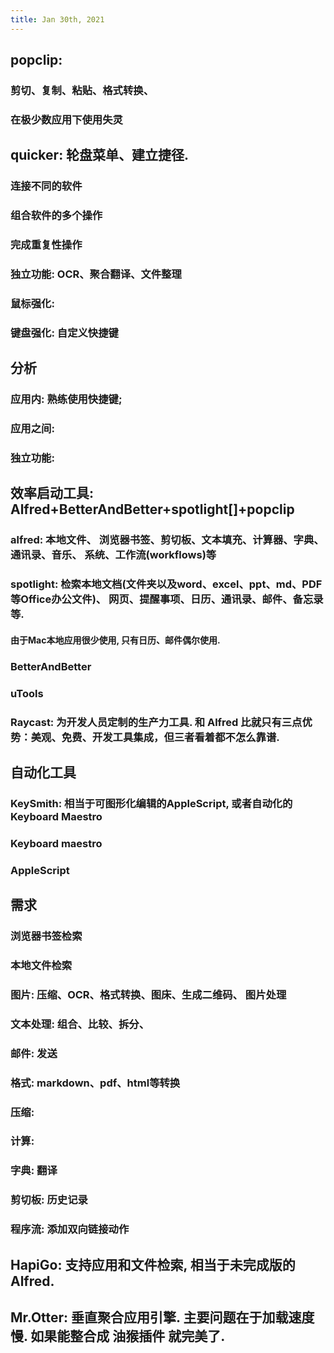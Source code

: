 ```yaml
---
title: Jan 30th, 2021
---
```


## popclip:
### 剪切、复制、粘贴、格式转换、
### 在极少数应用下使用失灵
## quicker: 轮盘菜单、建立捷径.
### 连接不同的软件
### 组合软件的多个操作
### 完成重复性操作
### 独立功能: OCR、聚合翻译、文件整理
### 鼠标强化:
### 键盘强化: 自定义快捷键
## 分析
### 应用内: 熟练使用快捷键;
### 应用之间:
### 独立功能:
## 效率启动工具: Alfred+BetterAndBetter+spotlight[]+popclip
### alfred: 本地文件、 浏览器书签、剪切板、文本填充、计算器、字典、通讯录、音乐、 系统、工作流(workflows)等
### spotlight: 检索本地文档(文件夹以及word、excel、ppt、md、PDF等Office办公文件)、 网页、提醒事项、日历、通讯录、邮件、备忘录等.
#### 由于Mac本地应用很少使用, 只有日历、邮件偶尔使用.
### BetterAndBetter
### uTools
### Raycast: 为开发人员定制的生产力工具. 和 Alfred 比就只有三点优势：美观、免费、开发工具集成，但三者看着都不怎么靠谱.
## 自动化工具
### KeySmith: 相当于可图形化编辑的AppleScript, 或者自动化的Keyboard Maestro
### Keyboard maestro
### AppleScript
## 需求
### 浏览器书签检索
### 本地文件检索
### 图片: 压缩、OCR、格式转换、图床、生成二维码、 图片处理
### 文本处理: 组合、比较、拆分、
### 邮件: 发送
### 格式: markdown、pdf、html等转换
### 压缩:
### 计算:
### 字典: 翻译
### 剪切板: 历史记录
### 程序流: 添加双向链接动作
## HapiGo: 支持应用和文件检索, 相当于未完成版的Alfred.
## Mr.Otter: 垂直聚合应用引擎. 主要问题在于加载速度慢. 如果能整合成 **油猴插件** 就完美了.